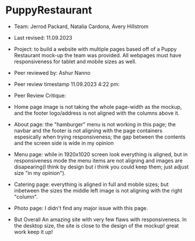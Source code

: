 # PuppyRestaurant
+ Team: Jerrod Packard, Natalia Cardona, Avery Hillstrom
+ Last revised: 11.09.2023
+ Project: to build a website with multiple pages based off of a Puppy Restaurant mock-up the team was provided. All webpages must have responsiveness for tablet and mobile sizes as well.
+ Peer reviewed by: Ashur Nanno
+ Peer review timestamp 11.09.2023 4:22 pm:

+ Peer Review Critique:
+ Home page image is not taking the whole page-width as the mockup, and the footer logo/address is not aligned with the columns  above it.
+ About page: the "hamburger" menu is not working in this page; the navbar and the footer is not aligning with the page containers espesically when trying responsiveness; the gap between the contents and the screen side is wide in my opinion
+ Menu page: while in 1920x1020 screen look everything is aligned, but in responsiveness mode the menu items are not aligning and images are disapearing(I think by design but i think you could keep them; just adjust size "in my opinion").
+ Catering page: everything is aligned in full and mobile sizes; but inbetween the sizes  the middle left image is not aligning with the right "column". 
+ Photo page: I didn't find any major issue with this page.

+ But Overall An amazing site with very few flaws with responsiveness. In the desktop size, the site is close to the design of the mockup!  great work keep it up!

